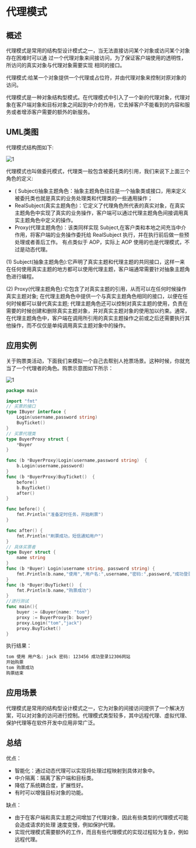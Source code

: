 # 代理模式

## 概述

代理模式是常用的结构型设计模式之一，当无法直接访问某个对象或访问某个对象存在困难时可以通
过一个代理对象来间接访问，为了保证客户端使用的透明性，所访问的真实对象与代理对象需要实现
相同的接口。

代理模式:给某一个对象提供一个代理或占位符，并由代理对象来控制对原对象的访问。

代理模式是一种对象结构型模式。在代理模式中引入了一个新的代理对象，代理对象在客户端对象和目标对象之间起到中介的作用，它去掉客户不能看到的内容和服务或者增添客户需要的额外的新服务。

## UML类图

代理模式结构图如下:

![1](https://doc.shiyanlou.com/courses/1851/1240622/47bc127cc51f557f33fe9d09f58bc8e7-0)

代理模式也叫做委托模式，代理类一般包含被委托类的引用，我们来说下上面三个角色的定义:

- ( Subject)抽象主题角色：抽象主题角色往往是一个抽象类或接口，用来定义被委托类也就是真实的业务处理类和代理类的一些通用操作；
- RealSubject(真实主题角色)：它定义了代理角色所代表的真实对象，在真实主题角色中实现了真实的业务操作，客户端可以通过代理主题角色间接调用真实主题角色中定义的操作。
-  Proxy(代理主题角色)：该类同样实现 Subject,在客户类和本地之间充当中介作用，将客户端的业务操作委托给 RealSubject 执行，并在执行前后做一些预处理或者善后工作。 有点类似于 AOP，实际上 AOP 使用的也是代理模式，不过是动态代理。



(1) Subject(抽象主题角色):它声明了真实主题和代理主题的共同接口，这样一来在任何使用真实主题的地方都可以使用代理主题，客户端通常需要针对抽象主题角色进行编程。

(2) Proxy(代理主题角色):它包含了对真实主题的引用，从而可以在任何时候操作真实主题对象; 在代理主题角色中提供一个与真实主题角色相同的接口，以便在任何时候都可以替代真实主题; 代理主题角色还可以控制对真实主题的使用，负责在需要的时候创建和删除真实主题对象，并对真实主题对象的使用加以约束。通常，在代理主题角色中，客户端在调用所引用的真实主题操作之前或之后还需要执行其他操作，而不仅仅是单纯调用真实主题对象中的操作。



## 应用实例



关于购票类活动，下面我们来模拟一个自己去帮别人抢票场景。这种时候，你就充当了一个代理者的角色。购票示意图如下所示：

![1](https://doc.shiyanlou.com/courses/1851/1240622/8ceeff32dedf483a46cbd84115e03827-0)

```go
package main

import "fmt"
// 买票的接口
type IBuyer interface {
    Login(username,password string)
    BuyTicket()
}
// 买票代理类
type BuyerProxy struct {
    *Buyer
}

func (b *BuyerProxy)Login(username,password string)  {
    b.Login(username,password)
}
func (b *BuyerProxy)BuyTicket()  {
    before()
    b.BuyTicket()
    after()
}

func before() {
    fmt.Println("准备定时任务，开始刷票")
}

func after() {
    fmt.Println("刷票成功，短信通知用户")
}
// 具体买票者
type Buyer struct {
    name string
}
func (b *Buyer) Login(username string, password string) {
	fmt.Println(b.name,"使用","用户名:",username,"密码:",password,"成功登录12306网站")
}
func (b *Buyer)BuyTicket()  {
    fmt.Println(b.name,"购票成功")
}
//进行测试
func main(){
    buyer := &Buyer{name: "tom"}
    proxy := BuyerProxy{b: buyer}
    proxy.Login("tom","jack")
    proxy.BuyTicket()
}
```

执行结果：

```sh
tom 使用 用户名: jack 密码: 123456 成功登录12306网站
开始购票
tom 购票成功
购票结束
```



## 应用场景

代理模式是常用的结构型设计模式之一，它为对象的间接访问提供了一个解决方案，可以对对象的访问进行控制。代理模式类型较多，其中远程代理、虚拟代理、保护代理等在软件开发中应用非常广泛。



## 总结

优点：

- 智能化：通过动态代理可以实现将处理过程映射到具体对象中。
- 中介隔离：隔离了客户端和目标类。
- 降低了系统耦合度，扩展性好。
- 有时可以增强目标对象的功能。

缺点：

- 由于在客户端和真实主题之间增加了代理对象，因此有些类型的代理模式可能会造成请求的处理 速度变慢，例如保护代理。
- 实现代理模式需要额外的工作，而且有些代理模式的实现过程较为复杂，例如远程代理。



